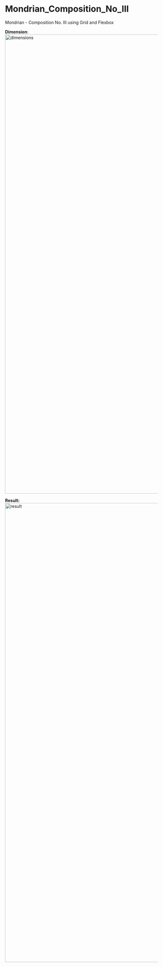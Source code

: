 # Mondrian_Composition_No_III
Mondrian - Composition No. III using Grid and Flexbox


**Dimension**:
<img width="1512" alt="dimensions" src="https://github.com/miroonamoo/Mondrian_Composition_No_III/assets/43816030/4fdcbdc5-1739-41ca-aae3-94c90072cbda">

**Result:**
<img width="1512" alt="result" src="https://github.com/miroonamoo/Mondrian_Composition_No_III/assets/43816030/e0a1be57-2bb5-4256-acdf-bcd6631fcaa9">
